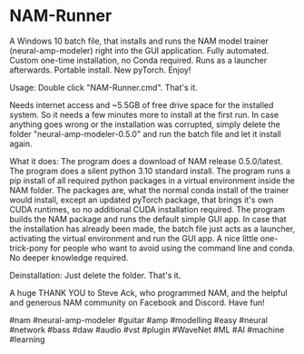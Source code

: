 # NAM-Runner
A Windows 10 batch file, that installs and runs the NAM model trainer (neural-amp-modeler) right into the GUI application. Fully automated. Custom one-time installation, no Conda required. Runs as a launcher afterwards. Portable install. New pyTorch. Enjoy!

Usage:
Double click "NAM-Runner.cmd". That's it.

Needs internet access and ~5.5GB of free drive space for the installed system.
So it needs a few minutes more to install at the first run.
In case anything goes wrong or the installation was corrupted, simply delete the folder "neural-amp-modeler-0.5.0" and run the batch file and let it install again.

What it does:
The program does a download of NAM release 0.5.0/latest.
The program does a silent python 3.10 standard install.
The program runs a pip install of all required python packages in a virtual environment inside the NAM folder.
The packages are, what the normal conda install of the trainer would install, except an updated pyTorch package, that brings it's own CUDA runtimes, so no additional CUDA installation required.
The program builds the NAM package and runs the default simple GUI app.
In case that the installation has already been made, the batch file just acts as a launcher, activating the virtual environment and run the GUI app.
A nice little one-trick-pony for people who want to avoid using the command line and conda.
No deeper knowledge required.

Deinstallation: Just delete the folder. That's it.

A huge THANK YOU to Steve Ack, who programmed NAM, and the helpful and generous NAM community on Facebook and Discord.
Have fun!

#nam #neural-amp-modeler #guitar #amp #modelling #easy #neural #network #bass #daw #audio #vst #plugin #WaveNet #ML #AI #machine #learning

